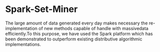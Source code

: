 # Spark-Set-Miner
The large amount of data generated every day makes necessary the re-implementation of new methods capable of handle with  massivedata efficiently.To this purpose, we have used the Spark platform  which has been demonstrated to outperform existing distributive algorithmic implementations.
